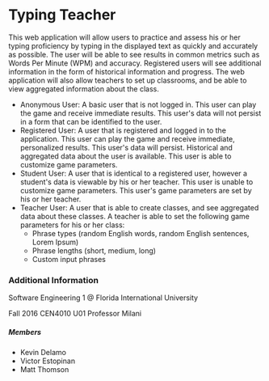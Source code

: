 # Typing Teacher

This web application will allow users to practice and assess his or her typing proficiency by typing in the displayed text as quickly and accurately as possible. The user will be able to see results in common metrics such as Words Per Minute (WPM) and accuracy. Registered users will see additional information in the form of historical information and progress. The web application will also allow teachers to set up classrooms, and be able to view aggregated information about the class.

- Anonymous User: A basic user that is not logged in. This user can play the game and receive immediate results. This user's data will not persist in a form that can be identified to the user.
- Registered User: A user that is registered and logged in to the application. This user can play the game and receive immediate, personalized results. This user's data will persist. Historical and aggregated data about the user is available. This user is able to customize game parameters.
- Student User: A user that is identical to a registered user, however a student's data is viewable by his or her teacher. This user is unable to customize game parameters. This user's game parameters are set by his or her teacher.
- Teacher User: A user that is able to create classes, and see aggregated data about these classes. A teacher is able to set the following game parameters for his or her class:
  - Phrase types (random English words, random English sentences, Lorem Ipsum)
  - Phrase lengths (short, medium, long)
  - Custom input phrases

### Additional Information

Software Engineering 1 @ Florida International University

Fall 2016 CEN4010 U01 Professor Milani

##### Members

- Kevin Delamo
- Victor Estopinan
- Matt Thomson
